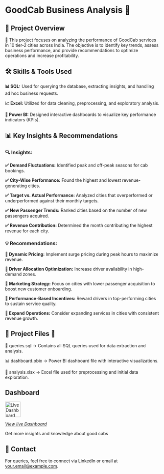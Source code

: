 # GoodCab Business Analysis 🚖



## 📌 Project Overview

🚀 This project focuses on analyzing the performance of GoodCab services in 10 tier-2 cities across India. The objective is to identify key trends, assess business performance, and provide recommendations to optimize operations and increase profitability.

## 🛠️ Skills & Tools Used

**📊 SQL:** Used for querying the database, extracting insights, and handling ad hoc business requests.

**📈 Excel:** Utilized for data cleaning, preprocessing, and exploratory analysis.

**📌 Power BI:** Designed interactive dashboards to visualize key performance indicators (KPIs).

## 📊 Key Insights & Recommendations

### 🔍 Insights:

**✅ Demand Fluctuations:** Identified peak and off-peak seasons for cab bookings.

**✅ City-Wise Performance:** Found the highest and lowest revenue-generating cities.

**✅ Target vs. Actual Performance:** Analyzed cities that overperformed or underperformed against their monthly targets.

**✅ New Passenger Trends:** Ranked cities based on the number of new passengers acquired.

**✅ Revenue Contribution:** Determined the month contributing the highest revenue for each city.

### 💡 Recommendations:

**📌 Dynamic Pricing:** Implement surge pricing during peak hours to maximize revenue.

**📌 Driver Allocation Optimization:** Increase driver availability in high-demand zones.

**📌 Marketing Strategy:** Focus on cities with lower passenger acquisition to boost new customer onboarding.

**📌 Performance-Based Incentives:** Reward drivers in top-performing cities to sustain service quality.

**📌 Expand Operations:** Consider expanding services in cities with consistent revenue growth.

## 📂 Project Files 📁

📜 queries.sql → Contains all SQL queries used for data extraction and analysis.

📊 dashboard.pbix → Power BI dashboard file with interactive visualizations.

📄 analysis.xlsx → Excel file used for preprocessing and initial data exploration.

## Dashboard
<a href="https://www.youtube.com/your-video-link" target="_blank">
  <img src="https://img.icons8.com/?size=100&id=3sGOUDo9nJ4k&format=png&color=000000" alt="Live Dashboard" width="50" height="50">

_[View live Dashboard](https://app.powerbi.com/view?r=eyJrIjoiNTA0YjA2OGQtMzA4ZS00ZmFmLThjNDMtM2JiMzFjNzgzNzI4IiwidCI6ImZhNDQ2MjdjLTdiMmMtNDQxMi1iOTUyLWFiYTU5M2M4ODJkNiJ9)_
  
Get more insights and knowledge about good cabs


## 📢 Contact

For queries, feel free to connect via LinkedIn or email at your.email@example.com.
